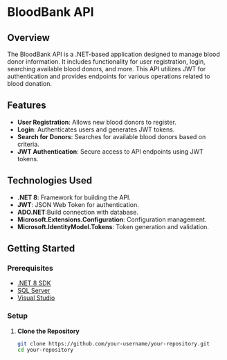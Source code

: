 # BloodBank API

## Overview

The BloodBank API is a .NET-based application designed to manage blood donor information. It includes functionality for user registration, login, searching available blood donors, and more. This API utilizes JWT for authentication and provides endpoints for various operations related to blood donation.

## Features

- **User Registration**: Allows new blood donors to register.
- **Login**: Authenticates users and generates JWT tokens.
- **Search for Donors**: Searches for available blood donors based on criteria.
- **JWT Authentication**: Secure access to API endpoints using JWT tokens.

## Technologies Used

- **.NET 8**: Framework for building the API.
- **JWT**: JSON Web Token for authentication.
- **ADO.NET**:Build connection with database.
- **Microsoft.Extensions.Configuration**: Configuration management.
- **Microsoft.IdentityModel.Tokens**: Token generation and validation.

## Getting Started

### Prerequisites

- [.NET 8 SDK](https://dotnet.microsoft.com/download/dotnet/8.0)
- [SQL Server](https://www.microsoft.com/en-us/sql-server/sql-server-downloads)
- [Visual Studio](https://visualstudio.microsoft.com/)

### Setup

1. **Clone the Repository**

   ```bash
   git clone https://github.com/your-username/your-repository.git
   cd your-repository
